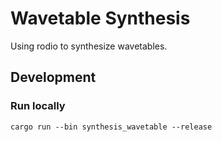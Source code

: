 # Wavetable Synthesis

Using rodio to synthesize wavetables.

## Development

### Run locally

```shell
cargo run --bin synthesis_wavetable --release
```
